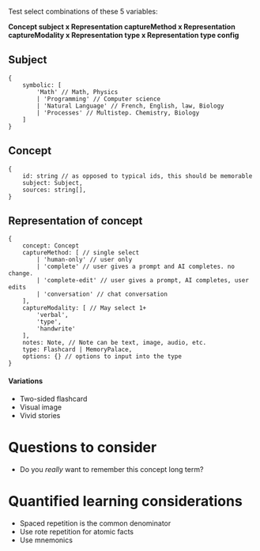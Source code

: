 Test select combinations of these 5 variables: 

**Concept subject x Representation captureMethod x Representation captureModality x Representation type x Representation type config**

## Subject

```
{
	symbolic: [ 
		'Math' // Math, Physics
		| 'Programming' // Computer science
		| 'Natural Language' // French, English, law, Biology
		| 'Processes' // Multistep. Chemistry, Biology
	]
}
```

## Concept

```
{
	id: string // as opposed to typical ids, this should be memorable
	subject: Subject,
	sources: string[],
}
```

## Representation of concept

```
{
	concept: Concept
	captureMethod: [ // single select
		| 'human-only' // user only
		| 'complete' // user gives a prompt and AI completes. no change.
		| 'complete-edit' // user gives a prompt, AI completes, user edits
		| 'conversation' // chat conversation
	],
	captureModality: [ // May select 1+
		'verbal',
		'type',
		'handwrite'
	],
	notes: Note, // Note can be text, image, audio, etc.
	type: Flashcard | MemoryPalace,
	options: {} // options to input into the type 
}
```

#### Variations
- Two-sided flashcard
- Visual image 
- Vivid stories

# Questions to consider
- Do you *really* want to remember this concept long term? 

# Quantified learning considerations
- Spaced repetition is the common denominator
- Use rote repetition for atomic facts
- Use mnemonics 